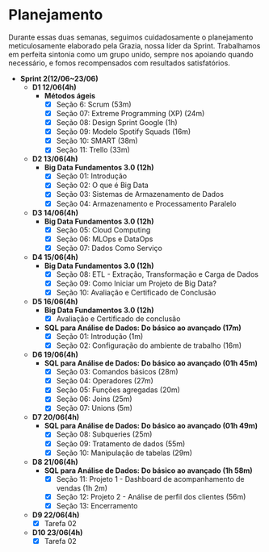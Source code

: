 # Planejamento

Durante essas duas semanas, seguimos cuidadosamente o planejamento meticulosamente elaborado pela Grazia, nossa líder da Sprint. Trabalhamos em perfeita sintonia como um grupo unido, sempre nos apoiando quando necessário, e fomos recompensados com resultados satisfatórios.

- **Sprint 2(12/06~23/06)**
    - **D1 12/06(4h)**
        - **Métodos ágeis**
            - [x] Seção 6: Scrum (53m)
            - [x] Seção 07: Extreme Programming (XP) (24m)
            - [x] Seção 08: Design Sprint Google (1h)
            - [x] Seção 09: Modelo Spotify Squads (16m)
            - [x] Seção 10: SMART (38m)
            - [x] Seção 11: Trello (33m)

    - **D2 13/06(4h)**
        - **Big Data Fundamentos 3.0 (12h)**
            - [x]  Seção 01: Introdução 
            - [x]  Seção 02: O que é Big Data 
            - [x]  Seção 03: Sistemas de Armazenamento de Dados 
            - [x]  Seção 04: Armazenamento e Processamento Paralelo

    - **D3 14/06(4h)**
        - **Big Data Fundamentos 3.0 (12h)**
            - [x]  Seção 05: Cloud Computing 
            - [x]  Seção 06: MLOps e DataOps 
            - [x]  Seção 07: Dados Como Serviço 

    - **D4 15/06(4h)**
        - **Big Data Fundamentos 3.0 (12h)**
            - [x]  Seção 08: ETL - Extração, Transformação e Carga de Dados 
            - [x]  Seção 09: Como Iniciar um Projeto de Big Data?
            - [x]  Seção 10: Avaliação e Certificado de Conclusão 

    - **D5 16/06(4h)**
        - **Big Data Fundamentos 3.0 (12h)**
            - [x] Avaliação e Certificado de conclusão
        - **SQL para Análise de Dados: Do básico ao avançado (17m)**
            - [x] Seção 01: Introdução (1m)
            - [x] Seção 02: Configuração do ambiente de trabalho (16m)
    
    - **D6 19/06(4h)**
        - **SQL para Análise de Dados: Do básico ao avançado (01h 45m)**
            - [x] Seção 03: Comandos básicos (28m)
            - [x] Seção 04: Operadores (27m)
            - [x] Seção 05: Funções agregadas (20m)
            - [x] Seção 06: Joins (25m)
            - [x] Seção 07: Unions (5m)
    
    - **D7 20/06(4h)**
        - **SQL para Análise de Dados: Do básico ao avançado (01h 49m)**
            - [x] Seção 08: Subqueries (25m)
            - [x] Seção 09: Tratamento de dados (55m)
            - [x] Seção 10: Manipulação de tabelas (29m)
    
    - **D8 21/06(4h)**
        - **SQL para Análise de Dados: Do básico ao avançado (1h 58m)**
            - [x] Seção 11: Projeto 1 - Dashboard de acompanhamento de vendas (1h 2m)
            - [x] Seção 12: Projeto 2 - Análise de perfil dos clientes (56m)
            - [x] Seção 13: Encerramento
    
    - **D9 22/06(4h)**
        - [x] Tarefa 02
    
    - **D10 23/06(4h)**
        - [x] Tarefa 02